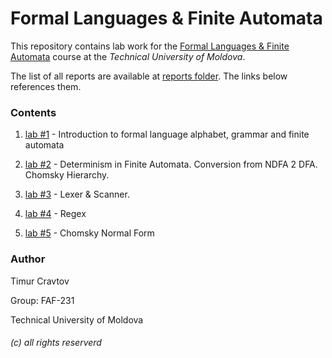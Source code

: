 # Formal Languages & Finite Automata

This repository contains lab work for the <u>Formal Languages & Finite Automata</u> course at the *Technical University of Moldova*. 

The list of all reports are available at [reports folder](reports). The links below references them.

###  Contents

1) [lab #1](reports/LAB-1_LFA_Timur-Cravtov.md) - Introduction to formal language alphabet, grammar and finite automata 
2) [lab #2](reports/LAB-2_LFA_Timur-Cravtov.md) - Determinism in Finite Automata. Conversion from NDFA 2 DFA. Chomsky Hierarchy.
3) [lab #3](reports/LAB-3_LFA_Timur-Cravtov.md) - Lexer & Scanner.

4) [lab #4](reports/LAB-4_LFA_Timur-Cravtov.md) - Regex
4) [lab #5](reports/LAB-5_LFA_Timur-Cravtov.md) - Chomsky Normal Form



### Author
Timur Cravtov  

Group: FAF-231

Technical University of Moldova

###### (c) all rights reserverd

